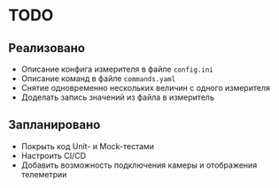 # TODO

## Реализовано
- Описание конфига измерителя в файле `config.ini`
- Описание команд в файле `commands.yaml`
- Снятие одновременно нескольких величин с одного измерителя
- Доделать запись значений из файла в измеритель

## Запланировано
- Покрыть код Unit- и Mock-тестами
- Настроить CI/CD
- Добавить возможность подключения камеры и отображения телеметрии
